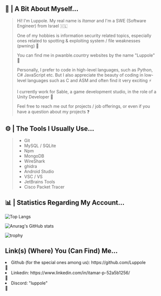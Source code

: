 ## 👨 | A Bit About Myself... 

> Hi! I'm Luppole. My real name is *Itamar* and I'm a SWE (Software Engineer) from Israel 🇮🇱
> 
> One of my hobbies is information security related topics, especially ones related to spotting & exploiting system / file weaknesses (pwning) 🐛
> 
> You can find me in pwanble.country websites by the name "Luppole" 🔎
> 
> Personally, I prefer to code in high-level languages, such as Python, C# JavaScript etc. But I also appreciate the beauty of coding in low-level languages such as C and ASM and often find it very exciting ⚡
> 
> I currently work for Sable, a game development studio, in the role of a Unity Developer 👾
> 
> Feel free to reach me out for projects / job offerings, or even if you have a question about my projects ❓

## ⚙️ | The Tools I Usually Use...
> - Git
> - MySQL / SQLite
> - Npm
> - MongoDB
> -  WireShark
> -  ghidra
> -  Android Studio
> -   VSC / VS
> -   JetBrains Tools
> -   Cisco Packet Tracer

## 📊 | Statistics Regarding My Account...

![Top Langs](https://github-readme-stats.vercel.app/api/top-langs/?username=luppole&size_weight=0.15&count_weight=0.20&hide=shaderlab,hlsl,cpp,gap&langs_count=8&layout=compact&theme=ayu-mirage)


![Anurag's GitHub stats](https://github-readme-stats.vercel.app/api?username=luppole&hide=contribs,prs&theme=ayu-mirage)


![trophy](https://github-profile-trophy.vercel.app/?username=Luppole&theme=onedark)

## **Link(s) (Where) You (Can Find) Me...**
<li> Github (for the special ones among us): https://github.com/Luppole </li> 🔗
<li> Linkedin: https://www.linkedin.com/in/itamar-p-52a5b1256/ </li> 🔗
<li> Discord: "luppole" </li> 🔗
